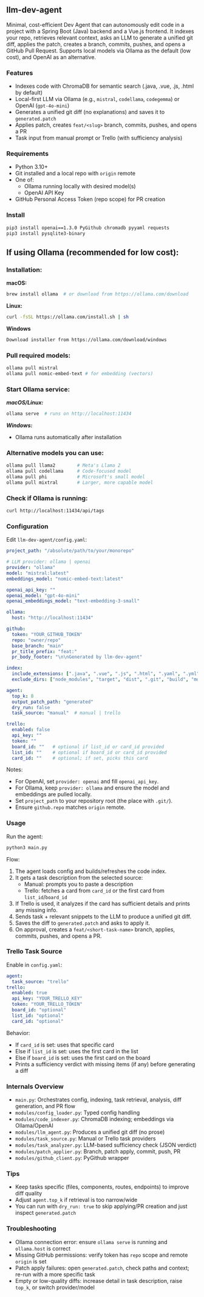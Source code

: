 ## llm-dev-agent

Minimal, cost-efficient Dev Agent that can autonomously edit code in a project with a Spring Boot (Java) backend and a Vue.js frontend. It indexes your repo, retrieves relevant context, asks an LLM to generate a unified git diff, applies the patch, creates a branch, commits, pushes, and opens a GitHub Pull Request. Supports local models via Ollama as the default (low cost), and OpenAI as an alternative.

### Features
- Indexes code with ChromaDB for semantic search (.java, .vue, .js, .html by default)
- Local-first LLM via Ollama (e.g., `mistral`, `codellama`, `codegemma`) or OpenAI (`gpt-4o-mini`)
- Generates a unified git diff (no explanations) and saves it to `generated.patch`
- Applies patch, creates `feat/<slug>` branch, commits, pushes, and opens a PR
- Task input from manual prompt or Trello (with sufficiency analysis)

### Requirements
- Python 3.10+
- Git installed and a local repo with `origin` remote
- One of:
  - Ollama running locally with desired model(s)
  - OpenAI API Key
- GitHub Personal Access Token (repo scope) for PR creation

### Install
```bash
pip3 install openai==1.3.0 PyGithub chromadb pyyaml requests
pip3 install pysqlite3-binary
```

## If using Ollama (recommended for low cost):

### Installation:

**macOS:**
```bash
brew install ollama  # or download from https://ollama.com/download
```

**Linux:**
```bash
curl -fsSL https://ollama.com/install.sh | sh 
```

**Windows**
```bash
Download installer from https://ollama.com/download/windows
```

### Pull required models:
```bash
ollama pull mistral
ollama pull nomic-embed-text # for embedding (vectors)
```

### Start Ollama service:

***macOS/Linux:***
```bash
ollama serve  # runs on http://localhost:11434
```
***Windows:***
- Ollama runs automatically after installation

### Alternative models you can use:
```bash
ollama pull llama2        # Meta's Llama 2
ollama pull codellama     # Code-focused model
ollama pull phi           # Microsoft's small model
ollama pull mixtral       # Larger, more capable model
```

### Check if Ollama is running:
```bash
curl http://localhost:11434/api/tags
```
### Configuration
Edit `llm-dev-agent/config.yaml`:
```yaml
project_path: "/absolute/path/to/your/monorepo"

# LLM provider: ollama | openai
provider: "ollama"
model: "mistral:latest"
embeddings_model: "nomic-embed-text:latest"

openai_api_key: ""
openai_model: "gpt-4o-mini"
openai_embeddings_model: "text-embedding-3-small"

ollama:
  host: "http://localhost:11434"

github:
  token: "YOUR_GITHUB_TOKEN"
  repo: "owner/repo"
  base_branch: "main"
  pr_title_prefix: "feat:"
  pr_body_footer: "\n\nGenerated by llm-dev-agent"

index:
  include_extensions: [".java", ".vue", ".js", ".html", ".yaml", ".yml"]
  exclude_dirs: ["node_modules", "target", "dist", ".git", "build", "monitoring"]

agent:
  top_k: 8
  output_patch_path: "generated"
  dry_run: false
  task_source: "manual"  # manual | trello

trello:
  enabled: false
  api_key: ""
  token: ""
  board_id: ""   # optional if list_id or card_id provided
  list_id: ""    # optional if board_id or card_id provided
  card_id: ""    # optional; if set, picks this card
```

Notes:
- For OpenAI, set `provider: openai` and fill `openai_api_key`.
- For Ollama, keep `provider: ollama` and ensure the model and embeddings are pulled locally.
- Set `project_path` to your repository root (the place with `.git/`).
- Ensure `github.repo` matches `origin` remote.

### Usage
Run the agent:
```bash
python3 main.py
```

Flow:
1) The agent loads config and builds/refreshes the code index.
2) It gets a task description from the selected source:
   - Manual: prompts you to paste a description
   - Trello: fetches a card from `card_id` or the first card from `list_id`/`board_id`
3) If Trello is used, it analyzes if the card has sufficient details and prints any missing info.
4) Sends task + relevant snippets to the LLM to produce a unified git diff.
5) Saves the diff to `generated.patch` and asks to apply it.
6) On approval, creates a `feat/<short-task-name>` branch, applies, commits, pushes, and opens a PR.

### Trello Task Source
Enable in `config.yaml`:
```yaml
agent:
  task_source: "trello"
trello:
  enabled: true
  api_key: "YOUR_TRELLO_KEY"
  token: "YOUR_TRELLO_TOKEN"
  board_id: "optional"
  list_id: "optional"
  card_id: "optional"
```

Behavior:
- If `card_id` is set: uses that specific card
- Else if `list_id` is set: uses the first card in the list
- Else if `board_id` is set: uses the first card on the board
- Prints a sufficiency verdict with missing items (if any) before generating a diff

### Internals Overview
- `main.py`: Orchestrates config, indexing, task retrieval, analysis, diff generation, and PR flow
- `modules/config_loader.py`: Typed config handling
- `modules/code_indexer.py`: ChromaDB indexing; embeddings via Ollama/OpenAI
- `modules/llm_agent.py`: Produces a unified git diff (no prose)
- `modules/task_source.py`: Manual or Trello task providers
- `modules/task_analyzer.py`: LLM-based sufficiency check (JSON verdict)
- `modules/patch_applier.py`: Branch, patch apply, commit, push, PR
- `modules/github_client.py`: PyGithub wrapper

### Tips
- Keep tasks specific (files, components, routes, endpoints) to improve diff quality
- Adjust `agent.top_k` if retrieval is too narrow/wide
- You can run with `dry_run: true` to skip applying/PR creation and just inspect `generated.patch`

### Troubleshooting
- Ollama connection error: ensure `ollama serve` is running and `ollama.host` is correct
- Missing GitHub permissions: verify token has `repo` scope and remote `origin` is set
- Patch apply failures: open `generated.patch`, check paths and context; re-run with a more specific task
- Empty or low-quality diffs: increase detail in task description, raise `top_k`, or switch provider/model


